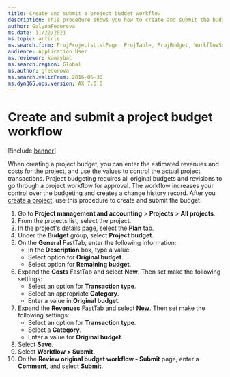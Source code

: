 ```yaml
---
title: Create and submit a project budget workflow  
description: This procedure shows you how to create and submit the budget for a project. 
author: GalynaFedorova
ms.date: 11/22/2021
ms.topic: article
ms.search.form: ProjProjectsListPage, ProjTable, ProjBudget, WorkflowSubmitDialog   
audience: Application User
ms.reviewer: kamaybac
ms.search.region: Global
ms.author: gfedorova
ms.search.validFrom: 2016-06-30 
ms.dyn365.ops.version: AX 7.0.0 
---
```


# Create and submit a project budget workflow

[!include [banner](../../includes/banner.md)]

When creating a project budget, you can enter the estimated revenues and costs for the project, and use the values to control the actual project transactions. Project budgeting requires all original budgets and revisions to go through a project workflow for approval. The workflow increases your control over the budgeting and creates a change history record. After you [create a project](/dynamicsax-2012/appuser-itpro/create-a-project), use this procedure to create and submit the budget.

1. Go to **Project management and accounting** > **Projects** > **All projects**.
1. From the projects list, select the project.
1. In the project's details page, select the **Plan** tab.
1. Under the **Budget** group, select **Project budget**.
1. On the **General** FastTab, enter the following information:
   - In the **Description** box, type a value.
   - Select option for **Original budget**.
   - Select option for **Remaining budget**.
1. Expand the **Costs** FastTab and select **New**. Then set make the following settings:
   - Select an option for **Transaction type**.
   - Select an appropriate **Category**.
   - Enter a value in **Original budget**.
1. Expand the **Revenues** FastTab and select **New**. Then set make the following settings:
   - Select an option for **Transaction type**.
   - Select a  **Category**.
   - Enter a value for **Original budget**.
1. Select **Save**.
1. Select **Workflow \> Submit**.
1. On the **Review original budget workflow - Submit** page, enter a **Comment**, and select **Submit**.
